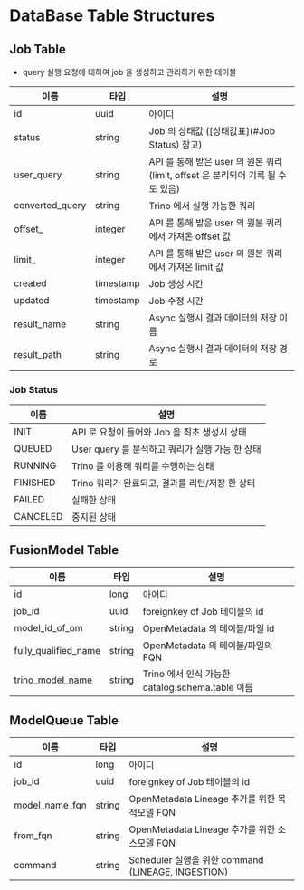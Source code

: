# DataBase Table Structures

## Job Table

- query 실행 요청에 대하여 job 을 생성하고 관리하기 위한 테이블

| 이름              | 타입        | 설명                                                          |
|-----------------|-----------|-------------------------------------------------------------|
| id              | uuid      | 아이디                                                         |
| status          | string    | Job 의 상태값 ([상태값표](#Job Status) 참고)                          |
| user_query      | string    | API 를 통해 받은 user 의 원본 쿼리 (limit, offset 은 분리되어 기록 될 수 도 있음) |
| converted_query | string    | Trino 에서 실행 가능한 쿼리                                          |
| offset_         | integer   | API 를 통해 받은 user 의 원본 쿼리에서 가져온 offset 값                     |
| limit_          | integer   | API 를 통해 받은 user 의 원본 쿼리에서 가져온 limit 값                      |
| created         | timestamp | Job 생성 시간                                                   |
| updated         | timestamp | Job 수정 시간                                                   |
| result_name     | string    | Async 실행시 결과 데이터의 저장 이름                                     |
| result_path     | string    | Async 실행시 결과 데이터의 저장 경로                                     |

### Job Status

| 이름       | 설명                               |
|----------|----------------------------------|
| INIT     | API 로 요청이 들어와 Job 을 최초 생성시 상태    |
| QUEUED   | User query 를 분석하고 쿼리가 실행 가능 한 상태 |
| RUNNING  | Trino 를 이용해 쿼리를 수행하는 상태          |
| FINISHED | Trino 쿼리가 완료되고, 결과를 리턴/저장 한 상태   |
| FAILED   | 실패한 상태                           |
| CANCELED | 중지된 상태                           |

## FusionModel Table

| 이름                   | 타입     | 설명                                      |
|----------------------|--------|-----------------------------------------|
| id                   | long   | 아이디                                     |
| job_id               | uuid   | foreignkey of Job 테이블의 id               |
| model_id_of_om       | string | OpenMetadata 의 테이블/파일 id                |
| fully_qualified_name | string | OpenMetadata 의 테이블/파일의 FQN              |
| trino_model_name     | string | Trino 에서 인식 가능한 catalog.schema.table 이름 |

## ModelQueue Table

| 이름             | 타입     | 설명                                            |
|----------------|--------|-----------------------------------------------|
| id             | long   | 아이디                                           |
| job_id         | uuid   | foreignkey of Job 테이블의 id                     |
| model_name_fqn | string | OpenMetadata Lineage 추가를 위한 목적모델 FQN          |
| from_fqn       | string | OpenMetadata Lineage 추가를 위한 소스모델 FQN          |
| command        | string | Scheduler 실행을 위한 command (LINEAGE, INGESTION) |

